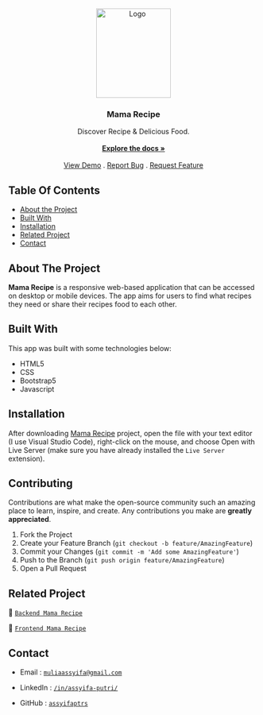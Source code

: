 <br/>
<p align="center">
  <a href="https://github.com/assyifaptrs/mama-recipe-app">
    <img src="https://i.postimg.cc/JnsbMGwj/mamarecipe-logo.png" alt="Logo" width="150" height="180">
  </a>

  <h3 align="center">Mama Recipe</h3>

  <p align="center">
    Discover Recipe & Delicious Food.
    <br/>
    <br/>
    <a href="https://github.com/assyifaptrs/mama-recipe-web"><strong>Explore the docs »</strong></a>
    <br/>
    <br/>
    <a href="https://github.com/assyifaptrs/mama-recipe-web">View Demo</a>
    .
    <a href="https://github.com/assyifaptrs/mama-recipe-web/issues">Report Bug</a>
    .
    <a href="https://github.com/assyifaptrs/mama-recipe-web/issues">Request Feature</a>
  </p>
</p>

## Table Of Contents

* [About the Project](#about-the-project)
* [Built With](#built-with)
* [Installation](#installation)
* [Related Project](#related-project)
* [Contact](#contact)

## About The Project
**Mama Recipe** is a responsive web-based application that can be accessed on desktop or mobile devices. The app aims for users to find what recipes they need or share their recipes food to each other.

## Built With

This app was built with some technologies below:

- HTML5
- CSS
- Bootstrap5
- Javascript


## Installation

After downloading [Mama Recipe](https://github.com/assyifaptrs/mama-recipe-web) project, open the file with your text editor (I use Visual Studio Code), right-click on the mouse, and choose Open with Live Server (make sure you have already installed the ```Live Server``` extension).

## Contributing

Contributions are what make the open-source community such an amazing place to learn, inspire, and create. Any contributions you make are **greatly appreciated**.

1. Fork the Project
2. Create your Feature Branch (`git checkout -b feature/AmazingFeature`)
3. Commit your Changes (`git commit -m 'Add some AmazingFeature'`)
4. Push to the Branch (`git push origin feature/AmazingFeature`)
5. Open a Pull Request

## Related Project

:rocket: [`Backend Mama Recipe`](https://github.com/assyifaptrs/mama-recipe-api)

:rocket: [`Frontend Mama Recipe`](https://github.com/assyifaptrs/mama-recipe-app)

## Contact

- Email : [`muliaassyifa@gmail.com`](mailto:muliaassyifa@gmail.com)

- LinkedIn : [`/in/assyifa-putri/`](https://www.linkedin.com/in/assyifa-putri/)

- GitHub : [`assyifaptrs`](https://github.com/assyifaptrs)
